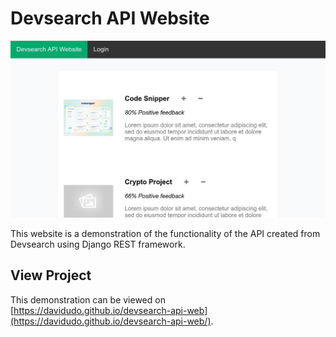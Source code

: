 # Devsearch API Website

![Devsearch API Website Screenshot](devsearch-api.jpg)

This website is a demonstration of the functionality of the API created from Devsearch using Django REST framework.

## View Project

This demonstration can be viewed on [https://davidudo.github.io/devsearch-api-web](https://davidudo.github.io/devsearch-api-web/).
